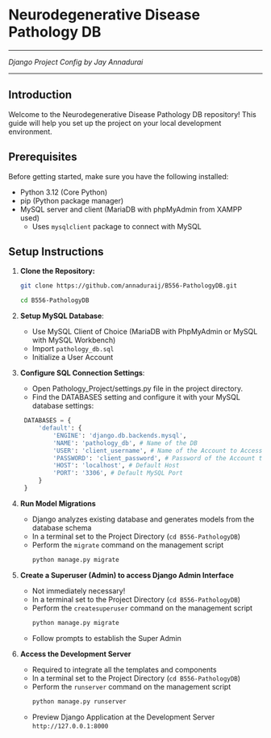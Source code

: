 # Neurodegenerative Disease Pathology DB

---
_Django Project Config by Jay Annadurai_

---


## Introduction
Welcome to the Neurodegenerative Disease Pathology DB repository! 
This guide will help you set up the project on your local development environment.

## Prerequisites
Before getting started, make sure you have the following installed:
- Python 3.12 (Core Python)
- pip (Python package manager)
- MySQL server and client (MariaDB with phpMyAdmin from XAMPP used)
  - Uses ```mysqlclient``` package to connect with MySQL

## Setup Instructions
1. **Clone the Repository:**
   ```bash
   git clone https://github.com/annaduraij/B556-PathologyDB.git
   ```
   ```bash 
   cd B556-PathologyDB
   ```
   
2. **Setup MySQL Database**:
    - Use MySQL Client of Choice (MariaDB with PhpMyAdmin or MySQL with MySQL Workbench)
    - Import ```pathology_db.sql```
    - Initialize a User Account
3. **Configure SQL Connection Settings**:
   - Open Pathology_Project/settings.py file in the project directory.
   - Find the DATABASES setting and configure it with your MySQL database settings:
   ```python
    DATABASES = {
        'default': {
            'ENGINE': 'django.db.backends.mysql',
            'NAME': 'pathology_db', # Name of the DB
            'USER': 'client_username', # Name of the Account to Access DB
            'PASSWORD': 'client_password', # Password of the Account to Access DB
            'HOST': 'localhost', # Default Host
            'PORT': '3306', # Default MySQL Port
        }
    }
    ```
4. **Run Model Migrations**
   - Django analyzes existing database and generates models from the database schema
   - In a terminal set to the Project Directory (```cd B556-PathologyDB```)
   - Perform the ```migrate``` command on the management script
      ```bash
      python manage.py migrate
      ``` 
5. **Create a Superuser (Admin) to access Django Admin Interface**
   - Not immediately necessary!
   - In a terminal set to the Project Directory (```cd B556-PathologyDB```)
   - Perform the ```createsuperuser``` command on the management script
     ```bash
     python manage.py migrate
     ``` 
   - Follow prompts to establish the Super Admin
6. **Access the Development Server**
   - Required to integrate all the templates and components
   - In a terminal set to the Project Directory (```cd B556-PathologyDB```)
   - Perform the ```runserver``` command on the management script
     ```bash
     python manage.py runserver
     ``` 
   - Preview Django Application at the Development Server ```http://127.0.0.1:8000```
